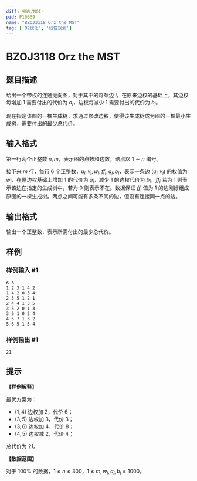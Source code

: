 ```yaml
---
diff: 省选/NOI-
pid: P10669
name: "BZOJ3118 Orz the MST"
tag: ['O2优化', '线性规划']
---
```

# BZOJ3118 Orz the MST
## 题目描述

给出一个带权的连通无向图，对于其中的每条边 $i$，在原来边权的基础上，其边权每增加 $1$ 需要付出的代价为 $a_i$，边权每减少 $1$ 需要付出的代价为 $b_i$。

现在指定该图的一棵生成树，求通过修改边权，使得该生成树成为图的一棵最小生成树，需要付出的最少总代价。
## 输入格式

第一行两个正整数 $n,m$，表示图的点数和边数，结点以 $1\sim n$ 编号。

接下来 $m$ 行，每行 $6$ 个正整数，$u_i,v_i,w_i,\textit{ff}_i,a_i,b_i$，表示一条边 $(u_i,v_i)$ 的权值为 $w_i$，在原边权基础上增加 $1$ 的代价为 $a_i$，减少 $1$ 的边权代价为 $b_i$，$\textit{ff}_i$ 若为 $1$ 则表示该边在指定的生成树中，若为 $0$ 则表示不在。数据保证 $\textit{ff}_i$ 值为 $1$ 的边刚好组成原图的一棵生成树。两点之间可能有多条不同的边，但没有连接同一点的边。
## 输出格式

输出一个正整数，表示所需付出的最少总代价。
## 样例

### 样例输入 #1
```
6 8
1 2 3 1 4 2
1 4 2 0 3 4
2 3 5 1 2 1
2 4 4 1 3 5
3 5 2 0 1 3
3 6 1 0 2 4
4 5 7 1 3 2
5 6 5 1 5 4
```
### 样例输出 #1
```
21
```
## 提示

**【样例解释】**

最优方案为：
- $(1,4)$ 边权加 $2$，代价 $6$；
- $(3,5)$ 边权加 $3$，代价 $3$；
- $(3,6)$ 边权加 $4$，代价 $8$；
- $(4,5)$ 边权减 $2$，代价 $4$；

总代价为 $21$。

**【数据范围】**

对于 $100\%$ 的数据，$1\leq n\leq 300$，$1\leq m,w_i,a_i,b_i\leq 1000$。
